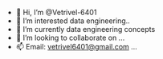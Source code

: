 - 👋 Hi, I’m @Vetrivel-6401
- 👀 I’m interested data engineering..
- 🌱 I’m currently data engineering concepts
- 💞️ I’m looking to collaborate on ...
- 📫 Email: vetrivel6401@gmail.com ...

<!---
Vetrivel-6401/Vetrivel-6401 is a ✨ special ✨ repository because its `README.md` (this file) appears on your GitHub profile.
You can click the Preview link to take a look at your changes.
--->
